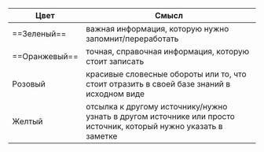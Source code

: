 
| Цвет          | Смысл                                                                                                            |
| ------------- | ---------------------------------------------------------------------------------------------------------------- |
| ==Зеленый==   | важная информация, которую нужно запомнит/переработать                                                           |
| ==Оранжевый== | точная, справочная информация, которую стоит записать                                                            |
| Розовый       | красивые словесные обороты или то, что стоит отразить в своей базе знаний в исходном виде                        |
| Желтый        | отсылка к другому источнику/нужно узнать в другом источнике или просто источник, который нужно указать в заметке |


